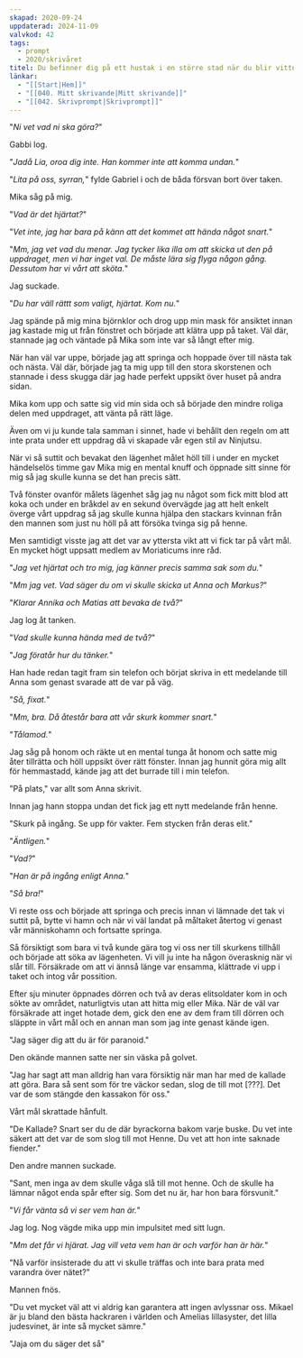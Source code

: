 ```yaml
---
skapad: 2020-09-24
uppdaterad: 2024-11-09
valvkod: 42
tags:
  - prompt
  - 2020/skrivåret
titel: Du befinner dig på ett hustak i en större stad när du blir vittne till någoting som utspelar sig i lägenhet i huset mittemot
länkar:
  - "[[Start|Hem]]"
  - "[[040. Mitt skrivande|Mitt skrivande]]"
  - "[[042. Skrivprompt|Skrivprompt]]"
---
```

"*Ni vet vad ni ska göra?*"

Gabbi log.

"*Jadå Lia, oroa dig inte. Han kommer inte att komma undan.*"

"*Lita på oss, syrran,*" fylde Gabriel i och de båda försvan bort över taken.

Mika såg på mig.

"*Vad är det hjärtat?*"

"*Vet inte, jag har bara på känn att det kommet att hända något snart.*"

"*Mm, jag vet vad du menar. Jag tycker lika illa om att skicka ut den på uppdraget, men vi har inget val. De måste lära sig flyga någon gång. Dessutom har vi vårt att sköta.*"

Jag suckade.

"*Du har väll rättt som valigt, hjärtat. Kom nu.*"

Jag spände på mig mina björnklor och drog upp min mask för ansiktet innan jag kastade mig ut från fönstret och började att klätra upp på taket. Väl där, stannade jag och väntade på Mika som inte var så långt efter mig.

När han väl var uppe, började jag att springa och hoppade över till nästa tak och nästa. Väl där, började jag ta mig upp till den stora skorstenen och stannade i dess skugga där jag hade perfekt uppsikt över huset på andra sidan.

Mika kom upp och satte sig vid min sida och så började den mindre roliga delen med uppdraget, att vänta på rätt läge.

Även om vi ju kunde tala samman i sinnet, hade vi behållt den regeln om att inte prata under ett uppdrag då vi skapade vår egen stil av Ninjutsu.

När vi så suttit och bevakat den lägenhet målet höll till i under en mycket händelselös timme gav Mika mig en mental knuff och öppnade sitt sinne för mig så jag skulle kunna se det han precis sätt.

Två fönster ovanför målets lägenhet såg jag nu något som fick mitt blod att koka och under en bråkdel av en sekund övervägde jag att helt enkelt överge vårt uppdrag så jag skulle kunna hjälpa den stackars kvinnan från den mannen som just nu höll på att försöka tvinga sig på henne.

Men samtidigt visste jag att det var av yttersta vikt att vi fick tar på vårt mål. En mycket högt uppsatt medlem av Moriaticums inre råd.

"*Jag vet hjärtat och tro mig, jag känner precis samma sak som du.*"

"*Mm jag vet. Vad säger du om vi skulle skicka ut Anna och Markus?*"

"*Klarar Annika och Matias att bevaka de två?*"

Jag log åt tanken.

"*Vad skulle kunna hända med de två?*"

"*Jag föratår hur du tänker.*"

Han hade redan tagit fram sin telefon och börjat skriva in ett medelande till Anna som genast svarade att de var på väg.

"*Så, fixat.*"

"*Mm, bra. Då åtestår bara att vår skurk kommer snart.*"

"*Tålamod.*"

Jag såg på honom och räkte ut en mental tunga åt honom och satte mig åter tillrätta och höll uppsikt över rätt fönster. Innan jag hunnit göra mig allt för hemmastadd, kände jag att det burrade till i min telefon.

"På plats," var allt som Anna skrivit. 

Innan jag hann stoppa undan det fick jag ett nytt medelande från henne.

"Skurk på ingång. Se upp för vakter. Fem stycken från deras elit."

"*Äntligen.*"

"*Vad?*"

"*Han är på ingång enligt Anna.*"

"*Så bra!*"

Vi reste oss och började att springa och precis innan vi lämnade det tak vi suttit på, bytte vi hamn och när vi väl landat på måltaket återtog vi genast vår människohamn och fortsatte springa.

Så försiktigt som bara vi två kunde gära tog vi oss ner till skurkens tillhåll och började att söka av lägenheten. Vi vill ju inte ha någon överasknig när vi slår till. Försäkrade om att vi ännså länge var ensamma, klättrade vi upp i taket och intog vår possition.

Efter sju minuter öppnades dörren och två av deras elitsoldater kom in och sökte av området, naturligtvis utan att hitta mig eller Mika. När de väl var försäkrade att inget hotade dem, gick den ene av dem fram till dörren och släppte in vårt mål och en annan man som jag inte genast kände igen.

"Jag säger dig att du är för paranoid."

Den okände mannen satte ner sin väska på golvet.

"Jag har sagt att man alldrig han vara försiktig när man har med de kallade att göra. Bara så sent som för tre väckor sedan, slog de till mot [???]. Det var de som stängde den kassakon för oss."

Vårt mål skrattade hånfult.

"De Kallade? Snart ser du de där byrackorna bakom varje buske. Du vet inte säkert att det var de som slog till mot Henne. Du vet att hon inte saknade fiender."

Den andre mannen suckade.

"Sant, men inga av dem skulle våga slå till mot henne. Och de skulle ha lämnar något enda spår efter sig. Som det nu är, har hon bara försvunit."

"*Vi får vänta så vi ser vem han är.*"

Jag log. Nog vägde mika upp min impulsitet med sitt lugn.

"*Mm det får vi hjärat. Jag vill veta vem han är och varför han är här.*"

"Nå varför insisterade du att vi skulle träffas och inte bara prata med varandra över nätet?"

Mannen fnös.

"Du vet mycket väl att vi aldrig kan garantera att ingen avlyssnar oss. Mikael är ju bland den bästa hackraren i världen och Amelias lillasyster, det lilla judesvinet, är inte så mycket sämre."

"Jaja om du säger det så"